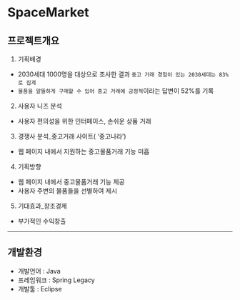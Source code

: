 # SpaceMarket
## 프로젝트개요
1. 기획배경
-  2030세대 1000명을 대상으로 조사한 결과 `중고 거래 경험이 있는 2030세대는 83%로 집계`
-  `물품을 알뜰하게 구매할 수 있어 중고 거래에 긍정적`이라는 답변이 52%를 기록

2. 사용자 니즈 분석
- 사용자 편의성을 위한 인터페이스, 손쉬운 상품 거래

3. 경쟁사 분석_중고거래 사이트( ‘중고나라’)
- 웹 페이지 내에서 지원하는 중고물품거래 기능 미흡

4. 기획방향
- 웹 페이지 내에서 중고물품거래 기능 제공
- 사용자 주변의 물품들을 선별하여 제시

5. 기대효과_창조경제
- 부가적인 수익창출
---------------------------------------------------------
## 개발환경
- 개발언어 : Java
- 프레임워크 : Spring Legacy
- 개발툴 : Eclipse
